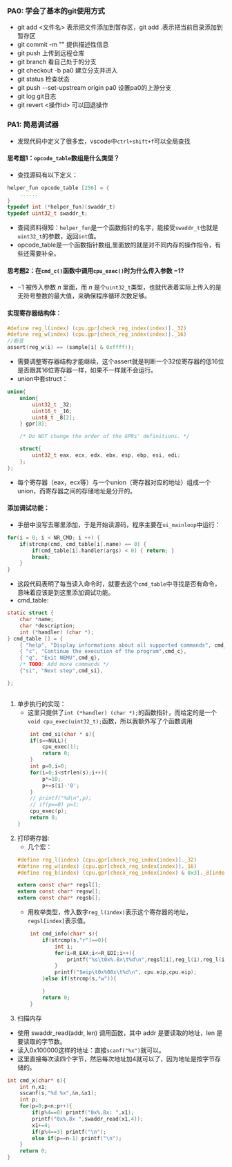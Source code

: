 ### PA0: 学会了基本的git使用方式
 - git add <文件名> 表示把文件添加到暂存区，git add .表示把当前目录添加到暂存区
 - git commit -m "" 提供描述性信息
 - git push 上传到远程仓库
 - git branch 看自己处于的分支
 - git checkout -b pa0 建立分支并进入
 - git status 检查状态
 - git push --set-upstream origin pa0 设置pa0的上游分支
 - git log git日志
 - git revert <操作id> 可以回退操作

### PA1: 简易调试器
- 发现代码中定义了很多宏，vscode中`ctrl+shift+f`可以全局查找
#### 思考题1：`opcode_table`数组是什么类型？
- 查找源码有以下定义：
```c
helper_fun opcode_table [256] = {
	......
}
typedef int (*helper_fun)(swaddr_t)
typedef uint32_t swaddr_t;
```
- 查阅资料得知：`helper_fun`是一个函数指针的名字，能接受`swaddr_t`也就是`uint32_t`的参数，返回`int`值。
- opcode_table是一个函数指针数组,里面放的就是对不同内存的操作指令，有些还需要补全。
#### 思考题2：在`cmd_c()`函数中调用`cpu_exec()`时为什么传入参数 $-1$?
 - $-1$ 被传入参数 $n$ 里面，而 $n$ 是个`uint32_t`类型，也就代表着实际上传入的是无符号整数的最大值，来确保程序循环次数足够。
#### 实现寄存器结构体：
```c
#define reg_l(index) (cpu.gpr[check_reg_index(index)]._32)
#define reg_w(index) (cpu.gpr[check_reg_index(index)]._16)
//断言
assert(reg_w(i) == (sample[i] & 0xffff));
```
- 需要调整寄存器结构才能继续，这个assert就是判断一个32位寄存器的低16位是否跟其16位寄存器一样，如果不一样就不会运行。
- union中套struct：
```c
union{
	union{
		uint32_t _32;
		uint16_t _16;
		uint8_t _8[2];
	} gpr[8];

	/* Do NOT change the order of the GPRs' definitions. */

	struct{
		uint32_t eax, ecx, edx, ebx, esp, ebp, esi, edi;
	};
};
```
- 每个寄存器（eax，ecx等）与一个union（寄存器对应的地址）组成一个union，而寄存器之间的存储地址是分开的。

#### 添加调试功能：
- 手册中没写去哪里添加，于是开始读源码，程序主要在`ui_mainloop`中运行：
```c
for(i = 0; i < NR_CMD; i ++) {
	if(strcmp(cmd, cmd_table[i].name) == 0) {
		if(cmd_table[i].handler(args) < 0) { return; }
		break;
	}
}
```
- 这段代码表明了每当读入命令时，就要去这个`cmd_table`中寻找是否有命令，意味着应该是到这里添加调试功能。
- cmd_table:
```c
static struct {
	char *name;
	char *description;
	int (*handler) (char *);
} cmd_table [] = {
	{ "help", "Display informations about all supported commands", cmd_help},
	{ "c", "Continue the execution of the program",cmd_c},
	{ "q", "Exit NEMU",cmd_q},
	/* TODO: Add more commands */
	{"si", "Next step",cmd_si},

};
 
```
1. 单步执行的实现：
	- 这里只提供了`int (*handler) (char *);`的函数指针，而给定的是一个`void cpu_exec(uint32_t);`函数，所以我额外写了个函数调用
	```c
		int cmd_si(char * s){
		if(s==NULL){
			cpu_exec(1);
			return 0;
		}
		int p=0,i=0;
		for(i=0;i<strlen(s);i++){
			p*=10;
			p+=s[i]-'0';
		}
		// printf("%d\n",p);
		// if(p==0) p=1;
		cpu_exec(p);
		return 0;
	}
	```
2. 打印寄存器:
	- 几个宏：
	```c
	#define reg_l(index) (cpu.gpr[check_reg_index(index)]._32)
	#define reg_w(index) (cpu.gpr[check_reg_index(index)]._16)
	#define reg_b(index) (cpu.gpr[check_reg_index(index) & 0x3]._8[index >> 2])

	extern const char* regsl[];
	extern const char* regsw[];
	extern const char* regsb[];
	```
	- 用枚举类型，传入数字`reg_l(index)`表示这个寄存器的地址，`regsl[index]`表示值。
	```c
		int cmd_info(char* s){
			if(strcmp(s,"r")==0){
				int i;
				for(i=R_EAX;i<=R_EDI;i++){
					printf("%s\t0x%.8x\t%d\n",regsl[i],reg_l(i),reg_l(i));
				}
				printf("$eip\t0x%08x\t%d\n", cpu.eip,cpu.eip);
			}else if(strcmp(s,"w")){

			}
			return 0;
		}
	```
3. 扫描内存
- 使用 swaddr_read(addr, len) 调用函数，其中 addr 是要读取的地址，len 是要读取的字节数。
- 读入0x100000这样的地址：直接`scanf("%x")`就可以。
- 这里直接每次读四个字节，然后每次地址加4就可以了，因为地址是按字节存储的。
```c
int cmd_x(char* s){
	int n,x1;
	sscanf(s,"%d %x",&n,&x1);
	int p;
	for(p=0;p<n;p++){
		if(p%4==0) printf("0x%.8x: ",x1);
		printf("0x%.8x ",swaddr_read(x1,4));
		x1+=4;
		if(p%4==3) printf("\n");
		else if(p==n-1) printf("\n");
	}
	return 0;
}
```